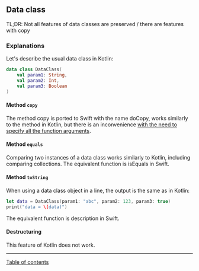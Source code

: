 ## Data class

TL;DR: Not all features of data classes are preserved / there are features with copy

### Explanations

Let's describe the usual data class in Kotlin:

```kotlin
data class DataClass(
    val param1: String,
    val param2: Int,
    val param3: Boolean
)
```

#### Method `copy`

The method copy is ported to Swift with the name doCopy, works similarly to the method in Kotlin, but there is an inconvenience [with the need to specify all the function arguments](https://github.com/pahill/kotlin-swift-interopedia/blob/main/docs/usual-workflow/Function%20with%20default%20arguments.md).

#### Method `equals`

Comparing two instances of a data class works similarly to Kotlin, including comparing collections. The equivalent function is isEquals in Swift.

#### Method `toString`

When using a data class object in a line, the output is the same as in Kotlin:

```swift
let data = DataClass(param1: "abc", param2: 123, param3: true)
print("data = \(data)")
```

The equivalent function is description in Swift.

#### Destructuring

This feature of Kotlin does not work.

---
[Table of contents](/README.md)